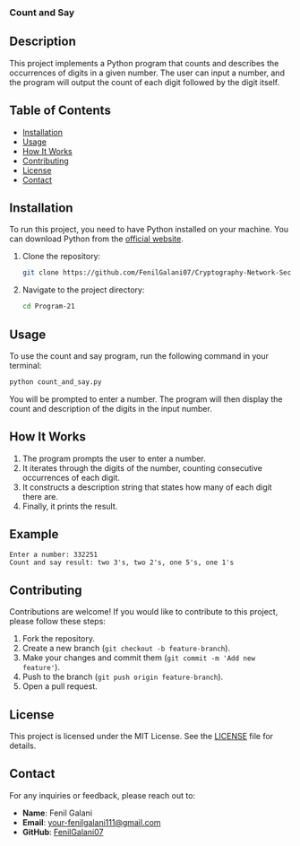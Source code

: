 ### Count and Say

## Description

This project implements a Python program that counts and describes the occurrences of digits in a given number. The user can input a number, and the program will output the count of each digit followed by the digit itself.

## Table of Contents

- [Installation](#installation)
- [Usage](#usage)
- [How It Works](#how-it-works)
- [Contributing](#contributing)
- [License](#license)
- [Contact](#contact)

## Installation

To run this project, you need to have Python installed on your machine. You can download Python from the [official website](https://www.python.org/downloads/).

1. Clone the repository:

   ```bash
   git clone https://github.com/FenilGalani07/Cryptography-Network-Security.git
   ```

2. Navigate to the project directory:

   ```bash
   cd Program-21
   ```

## Usage

To use the count and say program, run the following command in your terminal:

```bash
python count_and_say.py
```

You will be prompted to enter a number. The program will then display the count and description of the digits in the input number.

## How It Works

1. The program prompts the user to enter a number.
2. It iterates through the digits of the number, counting consecutive occurrences of each digit.
3. It constructs a description string that states how many of each digit there are.
4. Finally, it prints the result.

## Example

```
Enter a number: 332251
Count and say result: two 3's, two 2's, one 5's, one 1's
```

## Contributing

Contributions are welcome! If you would like to contribute to this project, please follow these steps:

1. Fork the repository.
2. Create a new branch (`git checkout -b feature-branch`).
3. Make your changes and commit them (`git commit -m 'Add new feature'`).
4. Push to the branch (`git push origin feature-branch`).
5. Open a pull request.

## License

This project is licensed under the MIT License. See the [LICENSE](LICENSE) file for details.

## Contact

For any inquiries or feedback, please reach out to:

- **Name**: Fenil Galani
- **Email**: [your-fenilgalani111@gmail.com](mailto:your-fenilgalani111@gmail.com)
- **GitHub**: [FenilGalani07](https://github.com/FenilGalani07)
